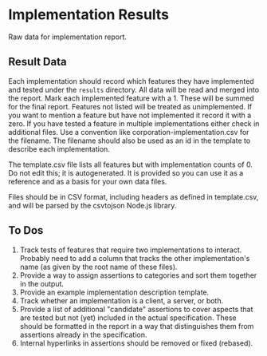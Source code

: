 # Implementation Results
Raw data for implementation report.

## Result Data
Each implementation should record
which features they have implemented and tested under the `results` directory.
All data will be read and merged into the report.
Mark each implemented feature with a 1.
These will be summed for the final report.
Features not listed will be treated as unimplemented.
If you want to mention a feature but have not implemented it
record it with a zero.
If you have tested a feature in multiple
implementations either check in additional files.
Use a convention
like corporation-implementation.csv for the filename.
The filename should also be used as an id in the template
to describe each implementation.

The template.csv file lists all features but with implementation
counts of 0.
Do not edit this; it is autogenerated.
It is provided so
you can use it as a reference and as a basis for your own data files.

Files should be in CSV format, including headers as defined in template.csv,
and will be parsed by the csvtojson Node.js library.

## To Dos
1. Track tests of features that require two implementations to
interact.  Probably need to add a column that tracks the other
implementation's name (as given by the root name of these files).
2. Provide a way to assign assertions to categories and sort them
together in the output.
3. Provide an example implementation description template.
4. Track whether an implementation is a client, a server, or both.
5. Provide a list of additional "candidate" assertions to cover aspects
that are tested but not (yet) included in the actual specification.
These should be formatted in the report in a way that distinguishes them
from assertions already in the specification.
6. Internal hyperlinks in assertions should be removed or fixed (rebased).


